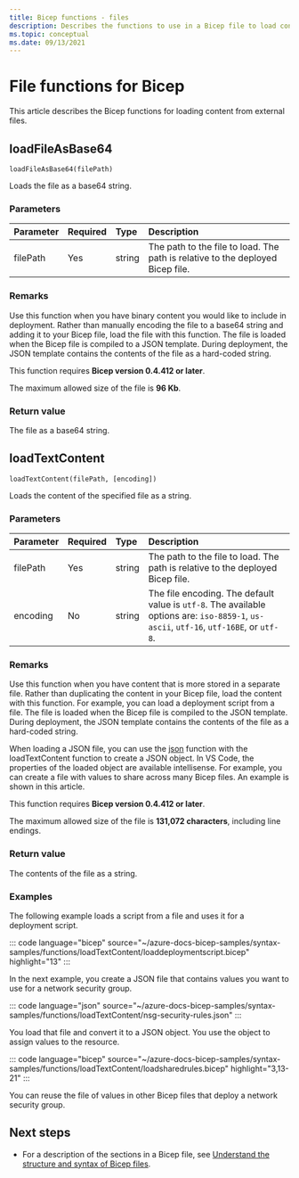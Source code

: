 ```yaml
---
title: Bicep functions - files
description: Describes the functions to use in a Bicep file to load content from a file.
ms.topic: conceptual
ms.date: 09/13/2021
---
```


# File functions for Bicep

This article describes the Bicep functions for loading content from external files.

## loadFileAsBase64

`loadFileAsBase64(filePath)`

Loads the file as a base64 string. 

### Parameters

| Parameter | Required | Type | Description |
|:--- |:--- |:--- |:--- |
| filePath | Yes | string | The path to the file to load. The path is relative to the deployed Bicep file. |

### Remarks

Use this function when you have binary content you would like to include in deployment. Rather than manually encoding the file to a base64 string and adding it to your Bicep file, load the file with this function. The file is loaded when the Bicep file is compiled to a JSON template. During deployment, the JSON template contains the contents of the file as a hard-coded string.

This function requires **Bicep version 0.4.412 or later**. 

The maximum allowed size of the file is **96 Kb**.

### Return value

The file as a base64 string.

## loadTextContent

`loadTextContent(filePath, [encoding])`

Loads the content of the specified file as a string. 

### Parameters

| Parameter | Required | Type | Description |
|:--- |:--- |:--- |:--- |
| filePath | Yes | string | The path to the file to load. The path is relative to the deployed Bicep file. |
| encoding | No | string | The file encoding. The default value is `utf-8`. The available options are: `iso-8859-1`, `us-ascii`, `utf-16`, `utf-16BE`, or `utf-8`.  |

### Remarks

Use this function when you have content that is more stored in a separate file. Rather than duplicating the content in your Bicep file, load the content with this function. For example, you can load a deployment script from a file. The file is loaded when the Bicep file is compiled to the JSON template. During deployment, the JSON template contains the contents of the file as a hard-coded string.

When loading a JSON file, you can use the [json](bicep-functions-object.md#json) function with the loadTextContent function to create a JSON object. In VS Code, the properties of the loaded object are available intellisense. For example, you can create a file with values to share across many Bicep files. An example is shown in this article.

This function requires **Bicep version 0.4.412 or later**.

The maximum allowed size of the file is **131,072 characters**, including line endings.

### Return value

The contents of the file as a string.

### Examples

The following example loads a script from a file and uses it for a deployment script.

::: code language="bicep" source="~/azure-docs-bicep-samples/syntax-samples/functions/loadTextContent/loaddeploymentscript.bicep" highlight="13" :::

In the next example, you create a JSON file that contains values you want to use for a network security group.

::: code language="json" source="~/azure-docs-bicep-samples/syntax-samples/functions/loadTextContent/nsg-security-rules.json" :::

You load that file and convert it to a JSON object. You use the object to assign values to the resource.

::: code language="bicep" source="~/azure-docs-bicep-samples/syntax-samples/functions/loadTextContent/loadsharedrules.bicep" highlight="3,13-21" :::

You can reuse the file of values in other Bicep files that deploy a network security group.

## Next steps

* For a description of the sections in a Bicep file, see [Understand the structure and syntax of Bicep files](./file.md).
